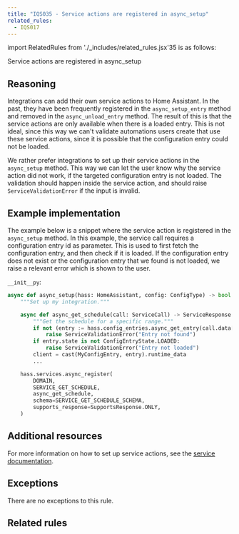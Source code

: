 ```yaml
---
title: "IQS035 - Service actions are registered in async_setup"
related_rules:
  - IQS017
---
```

import RelatedRules from './_includes/related_rules.jsx'35 is as follows:

Service actions are registered in async_setup

## Reasoning

Integrations can add their own service actions to Home Assistant.
In the past, they have been frequently registered in the `async_setup_entry` method and removed in the `async_unload_entry` method.
The result of this is that the service actions are only available when there is a loaded entry.
This is not ideal, since this way we can't validate automations users create that use these service actions, since it is possible that the configuration entry could not be loaded.

We rather prefer integrations to set up their service actions in the `async_setup` method.
This way we can let the user know why the service action did not work, if the targeted configuration entry is not loaded.
The validation should happen inside the service action, and should raise `ServiceValidationError` if the input is invalid.

## Example implementation

The example below is a snippet where the service action is registered in the `async_setup` method.
In this example, the service call requires a configuration entry id as parameter.
This is used to first fetch the configuration entry, and then check if it is loaded.
If the configuration entry does not exist or the configuration entry that we found is not loaded, we raise a relevant error which is shown to the user.

`__init__py`:
```python
async def async_setup(hass: HomeAssistant, config: ConfigType) -> bool:
    """Set up my integration."""

    async def async_get_schedule(call: ServiceCall) -> ServiceResponse:
        """Get the schedule for a specific range."""
        if not (entry := hass.config_entries.async_get_entry(call.data[ATTR_CONFIG_ENTRY_ID])):
            raise ServiceValidationError("Entry not found")
        if entry.state is not ConfigEntryState.LOADED:
            raise ServiceValidationError("Entry not loaded")
        client = cast(MyConfigEntry, entry).runtime_data
        ...

    hass.services.async_register(
        DOMAIN,
        SERVICE_GET_SCHEDULE,
        async_get_schedule,
        schema=SERVICE_GET_SCHEDULE_SCHEMA,
        supports_response=SupportsResponse.ONLY,
    )
```

## Additional resources

For more information on how to set up service actions, see the [service documentation](../../../dev_101_services).

## Exceptions

There are no exceptions to this rule.

## Related rules

<RelatedRules relatedRules={frontMatter.related_rules}></RelatedRules>